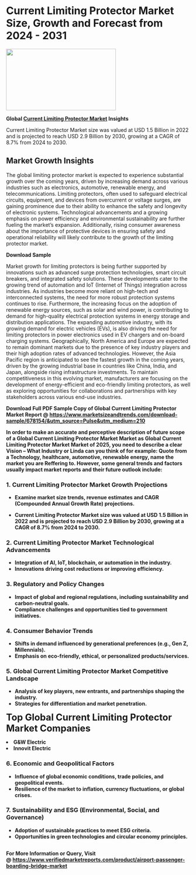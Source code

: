 <H1>Current Limiting Protector Market Size, Growth and Forecast from 2024 - 2031</H1><img class="aligncenter size-medium wp-image-584254" src="https://thirdeyenews.in/wp-content/uploads/2024/09/Global-Market-Research-300x168.jpeg" alt="" width="300" height="168" /><p><strong>Global&nbsp;<a href="https://www.marketsizeandtrends.com/download-sample/678154/&amp;utm_source=Pulse&amp;utm_medium=210">Current Limiting Protector Market</a> Insights</strong></p><p>Current Limiting Protector Market size was valued at USD 1.5 Billion in 2022 and is projected to reach USD 2.9 Billion by 2030, growing at a CAGR of 8.7% from 2024 to 2030.</p><p><h2>Market Growth Insights</h2> <p>The global limiting protector market is expected to experience substantial growth over the coming years, driven by increasing demand across various industries such as electronics, automotive, renewable energy, and telecommunications. Limiting protectors, often used to safeguard electrical circuits, equipment, and devices from overcurrent or voltage surges, are gaining prominence due to their ability to enhance the safety and longevity of electronic systems. Technological advancements and a growing emphasis on power efficiency and environmental sustainability are further fueling the market’s expansion. Additionally, rising consumer awareness about the importance of protective devices in ensuring safety and operational reliability will likely contribute to the growth of the limiting protector market.</p> <p><strong>Download Sample</strong></p> <p>Market growth for limiting protectors is being further supported by innovations such as advanced surge protection technologies, smart circuit breakers, and integrated safety solutions. These developments cater to the growing trend of automation and IoT (Internet of Things) integration across industries. As industries become more reliant on high-tech and interconnected systems, the need for more robust protection systems continues to rise. Furthermore, the increasing focus on the adoption of renewable energy sources, such as solar and wind power, is contributing to demand for high-quality electrical protection systems in energy storage and distribution applications. The expanding automotive industry, with its growing demand for electric vehicles (EVs), is also driving the need for limiting protectors in power electronics used in EV chargers and on-board charging systems. Geographically, North America and Europe are expected to remain dominant markets due to the presence of key industry players and their high adoption rates of advanced technologies. However, the Asia Pacific region is anticipated to see the fastest growth in the coming years, driven by the growing industrial base in countries like China, India, and Japan, alongside rising infrastructure investments. To maintain competitiveness in this evolving market, manufacturers are focusing on the development of energy-efficient and eco-friendly limiting protectors, as well as exploring opportunities for collaborations and partnerships with key stakeholders across various end-use industries.</p> <p><strong></p><p><span class=""><strong>Download Full PDF Sample Copy of Global Current Limiting Protector Market Report</strong> @ <a href="https://www.marketsizeandtrends.com/download-sample/678154/&amp;utm_source=Pulse&amp;utm_medium=210" target="_blank">https://www.marketsizeandtrends.com/download-sample/678154/&amp;utm_source=Pulse&amp;utm_medium=210</a></span></p><p>In order to make an accurate and perceptive description of future scope of a Global&nbsp;Current Limiting Protector Market Market as Global&nbsp;Current Limiting Protector Market Market of 2025, you need to describe a clear Vision &ndash; What Industry or Linda can you think of for example: Quote from a Technology, healthcare, automotive, renewable energy, name the market you are Reffering to. However, some general trends and factors usually impact market reports and their future outlook include:</p><h3>1.&nbsp;<strong>Current Limiting Protector Market Growth Projections</strong></h3><ul><li>Examine market size trends, revenue estimates and CAGR (Compounded Annual Growth Rate) projections.</li><li><p>Current Limiting Protector Market size was valued at USD 1.5 Billion in 2022 and is projected to reach USD 2.9 Billion by 2030, growing at a CAGR of 8.7% from 2024 to 2030.</p></li></ul><h3>2.&nbsp;<strong>Current Limiting Protector Market Technological Advancements</strong></h3><ul><li>Integration of AI, IoT, blockchain, or automation in the industry.</li><li>Innovations driving cost reductions or improving efficiency.</li></ul><h3>3.&nbsp;<strong>Regulatory and Policy Changes</strong></h3><ul><li>Impact of global and regional regulations, including sustainability and carbon-neutral goals.</li><li>Compliance challenges and opportunities tied to government initiatives.</li></ul><h3>4.&nbsp;<strong>Consumer Behavior Trends</strong></h3><ul><li>Shifts in demand influenced by generational preferences (e.g., Gen Z, Millennials).</li><li>Emphasis on eco-friendly, ethical, or personalized products/services.</li></ul><h3>5.&nbsp;<strong>Global Current Limiting Protector Market Competitive Landscape</strong></h3><ul><li>Analysis of key players, new entrants, and partnerships shaping the industry.</li><li>Strategies for differentiation and market penetration.</li></ul><p data-pm-slice="1 1 []"><span style="color: inherit; font-family: inherit; font-size: 25px;">Top Global Current Limiting Protector Market Companies</span></p><div class="" data-test-id=""><p><li>G&W Electric</li><li> Innovit Electric</li></p></div><h3>6.&nbsp;<strong>Economic and Geopolitical Factors</strong></h3><ul><li>Influence of global economic conditions, trade policies, and geopolitical events.</li><li>Resilience of the market to inflation, currency fluctuations, or global crises.</li></ul><h3>7.&nbsp;<strong>Sustainability and ESG (Environmental, Social, and Governance)</strong></h3><ul><li>Adoption of sustainable practices to meet ESG criteria.</li><li>Opportunities in green technologies and circular economy principles.</li></ul><h2><strong style="font-size: 14px;">For More Information or Query, Visit @&nbsp;</strong><a style="background-color: #ffffff; font-size: 14px;" href="https://www.marketsizeandtrends.com/report/current-limiting-protector-market/" target="_blank">https://www.verifiedmarketreports.com/product/airport-passenger-boarding-bridge-market</a></h2>
